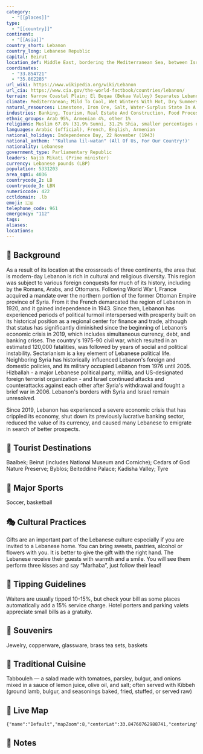 ```yaml
---
category:
  - "[[places]]"
type:
  - "[[country]]"
continent:
  - "[[Asia]]"
country_short: Lebanon
country_long: Lebanese Republic
capital: Beirut
location_def: Middle East, bordering the Mediterranean Sea, between Israel and Syria
coordinates:
  - "33.854721"
  - "35.862285"
url_wiki: https://www.wikipedia.org/wiki/Lebanon
url_cia: https://www.cia.gov/the-world-factbook/countries/lebanon/
terrain: Narrow Coastal Plain; El Beqaa (Bekaa Valley) Separates Lebanon And Anti-Lebanon Mountains
climate: Mediterranean; Mild To Cool, Wet Winters With Hot, Dry Summers; The Lebanon Mountains Experience Heavy Winter Snows
natural_resources: Limestone, Iron Ore, Salt, Water-Surplus State In A Water-Deficit Region, Arable Land
industries: Banking, Tourism, Real Estate And Construction, Food Processing, Wine, Jewelry, Cement, Textiles, Mineral And Chemical Products, Wood And Furniture Products, Oil Refining, Metal Fabricating
ethnic_groups: Arab 95%, Armenian 4%, other 1%
religions: Muslim 67.8% (31.9% Sunni, 31.2% Shia, smaller percentages of Alawites and Ismailis), Christian 32.4% (Maronite Catholics are the largest Christian group), Druze 4.5%, very small numbers of Jews, Baha'is, Buddhists, and Hindus (2020 est.)
languages: Arabic (official), French, English, Armenian
national_holidays: Independence Day, 22 November (1943)
national_anthem: '"Kulluna lil-watan" (All Of Us, For Our Country!)'
nationality: Lebanese
government_type: Parliamentary Republic
leaders: Najib Mikati (Prime minister)
currency: Lebanese pounds (LBP)
population: 5331203
area_sqmi: 4036
countrycode_2: LB
countrycode_3: LBN
numericcode: 422
cctldomain: .lb
emoji: 🇱🇧
telephone_code: 961
emergency: "112"
tags: 
aliases: 
locations:
---
```

## 🌱 Background
As a result of its location at the crossroads of three continents, the area that is modern-day Lebanon is rich in cultural and religious diversity. This region was subject to various foreign conquests for much of its history, including by the Romans, Arabs, and Ottomans. Following World War I, France acquired a mandate over the northern portion of the former Ottoman Empire province of Syria. From it the French demarcated the region of Lebanon in 1920, and it gained independence in 1943. Since then, Lebanon has experienced periods of political turmoil interspersed with prosperity built on its historical position as a regional center for finance and trade, although that status has significantly diminished since the beginning of Lebanon’s economic crisis in 2019, which includes simultaneous currency, debt, and banking crises. The country's 1975-90 civil war, which resulted in an estimated 120,000 fatalities, was followed by years of social and political instability. Sectarianism is a key element of Lebanese political life. Neighboring Syria has historically influenced Lebanon's foreign and domestic policies, and its military occupied Lebanon from 1976 until 2005. Hizballah - a major Lebanese political party, militia, and US-designated foreign terrorist organization - and Israel continued attacks and counterattacks against each other after Syria's withdrawal and fought a brief war in 2006. Lebanon's borders with Syria and Israel remain unresolved.

Since 2019, Lebanon has experienced a severe economic crisis that has crippled its economy, shut down its previously lucrative banking sector, reduced the value of its currency, and caused many Lebanese to emigrate in search of better prospects.

## 📌 Tourist Destinations
Baalbek; Beirut (includes National Museum and Corniche); Cedars of God Nature Preserve; Byblos; Beiteddine Palace; Kadisha Valley; Tyre

## 🥇 Major Sports
Soccer, basketball

## 🎭 Cultural Practices
Gifts are an important part of the Lebanese culture especially if you are invited to a Lebanese home. You can bring sweets, pastries, alcohol or flowers with you. It is better to give the gift with the right hand. The Lebanese receive their guests with warmth and a smile. You will see them perform three kisses and say “Marhaba”, just follow their lead!

## 🫰 Tipping Guidelines
Waiters are usually tipped 10-15%, but check your bill as some places automatically add a 15% service charge. Hotel porters and parking valets appreciate small bills as a gratuity.

## 🎁 Souvenirs
Jewelry, copperware, glassware, brass tea sets, baskets

## 🍲 Traditional Cuisine
Tabbouleh — a salad made with tomatoes, parsley, bulgur, and onions mixed in a sauce of lemon juice, olive oil, and salt; often served with Kibbeh (ground lamb, bulgur, and seasonings baked, fried, stuffed, or served raw)

## 📡 Live Map
```mapview
{"name":"Default","mapZoom":8,"centerLat":33.84760762988741,"centerLng":35.85667715990728,"query":"","chosenMapSource":0}
```

## 📒 Notes

